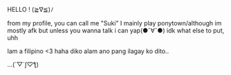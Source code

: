 HELLO ! (≧∇≦)ﾉ

from my profile, you can call me "Suki" I mainly play ponytown/although im mostly afk but unless you wanna talk i can yap(●ˇ∀ˇ●) 
idk what else to put, uhh

Iam a filipino <3 haha diko alam ano pang ilagay ko dito..


...(´▽`ʃ♡ƪ)

